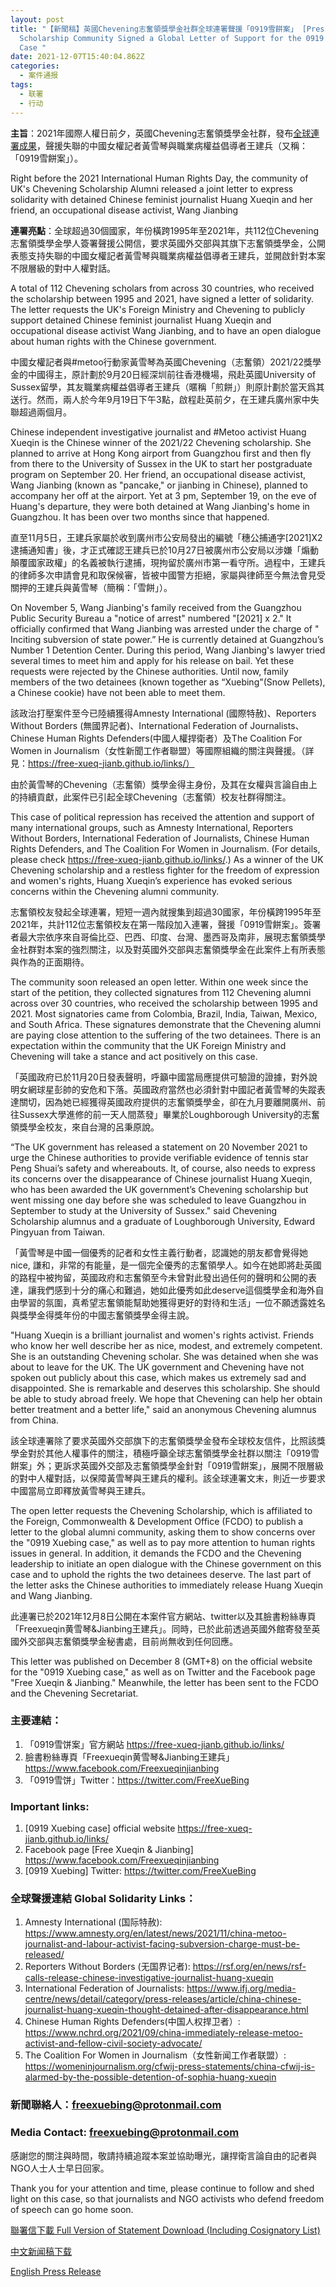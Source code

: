 ```yaml
---
layout: post
title: "【新聞稿】英國Chevening志奮領獎學金社群全球連署聲援「0919雪餅案」 [Press Release] U.K. Chevening
  Scholarship Community Signed a Global Letter of Support for the 0919 Xuebing
  Case "
date: 2021-12-07T15:40:04.862Z
categories:
  - 案件通报
tags:
  - 联署
  - 行动
---
```

**主旨**：2021年國際人權日前夕，英國Chevening志奮領獎學金社群，發布[全球連署成果](https://free-xueq-jianb.github.io/A%20Joint%20Statement%20in%20Support%20of%20Huang%20Xueqin%20and%20Wang%20Jianbing%201206.pdf)，聲援失聯的中國女權記者黃雪琴與職業病權益倡導者王建兵（又稱：「0919雪餅案」）。

Right before the 2021 International Human Rights Day, the community of UK's Chevening Scholarship Alumni released a joint letter to express solidarity with detained Chinese feminist journalist Huang Xueqin and her friend, an occupational disease activist, Wang Jianbing



**連署亮點**：全球超過30個國家，年份橫跨1995年至2021年，共112位Chevening志奮領獎學金學人簽署聲援公開信，要求英國外交部與其旗下志奮領獎學金，公開表態支持失聯的中國女權記者黃雪琴與職業病權益倡導者王建兵，並開啟針對本案不限層級的對中人權對話。

A total of 112 Chevening scholars from across 30 countries, who received the scholarship between 1995 and 2021, have signed a letter of solidarity. The letter requests the UK's Foreign Ministry and Chevening to publicly support detained Chinese feminist journalist Huang Xueqin and occupational disease activist Wang Jianbing, and to have an open dialogue about human rights with the Chinese government.





中國女權記者與#metoo行動家黃雪琴為英國Chevening（志奮領）2021/22獎學金的中國得主，原計劃於9月20日經深圳前往香港機場，飛赴英國University of Sussex留學，其友職業病權益倡導者王建兵（暱稱「煎餅」）則原計劃於當天爲其送行。然而，兩人於今年9月19日下午3點，啟程赴英前夕，在王建兵廣州家中失聯超過兩個月。

Chinese independent investigative journalist and #Metoo activist Huang Xueqin is the Chinese winner of the 2021/22 Chevening scholarship. She planned to arrive at Hong Kong airport from Guangzhou first and then fly from there to the University of Sussex in the UK to start her postgraduate program on September 20. Her friend, an occupational disease activist, Wang Jianbing (known as "pancake," or jianbing in Chinese), planned to accompany her off at the airport. Yet at 3 pm, September 19, on the eve of Huang's departure, they were both detained at Wang Jianbing's home in Guangzhou. It has been over two months since that happened.



直至11月5日，王建兵家屬於收到廣州市公安局發出的編號「穗公捕通字[2021]X2逮捕通知書」後，才正式確認王建兵已於10月27日被廣州市公安局以涉嫌「煽動顛覆國家政權」的名義被執行逮捕，現拘留於廣州市第一看守所。過程中，王建兵的律師多次申請會見和取保候審，皆被中國警方拒絕，家屬與律師至今無法會見受關押的王建兵與黃雪琴（簡稱：「雪餅」）。

On November 5, Wang Jianbing's family received from the Guangzhou Public Security Bureau a "notice of arrest" numbered "[2021] x 2." It officially confirmed that Wang Jianbing was arrested under the charge of " Inciting subversion of state power.” He is currently detained at Guangzhou’s Number 1 Detention Center. During this period, Wang Jianbing's lawyer tried several times to meet him and apply for his release on bail. Yet these requests were rejected by the Chinese authorities. Until now, family members of the two detainees (known together as “Xuebing"(Snow Pellets), a Chinese cookie) have not been able to meet them.



該政治打壓案件至今已陸續獲得Amnesty International (國際特赦)、Reporters Without Borders (無國界記者)、International Federation of Journalists、Chinese Human Rights Defenders(中國人權捍衛者）及The Coalition For Women in Journalism（女性新聞工作者聯盟）等國際組織的關注與聲援。（詳見：https://free-xueq-jianb.github.io/links/）

由於黃雪琴的Chevening（志奮領）獎學金得主身份，及其在女權與言論自由上的持續貢獻，此案件已引起全球Chevening（志奮領）校友社群得關注。

This case of political repression has received the attention and support of many international groups, such as Amnesty International, Reporters Without Borders, International Federation of Journalists, Chinese Human Rights Defenders, and The Coalition For Women in Journalism. (For details, please check https://free-xueq-jianb.github.io/links/.) As a winner of the UK Chevening scholarship and a restless fighter for the freedom of expression and women's rights, Huang Xueqin’s experience has evoked serious concerns within the Chevening alumni community.



志奮領校友發起全球連署，短短一週內就搜集到超過30國家，年份橫跨1995年至2021年，共計112位志奮領校友在第一階段加入連署，聲援「0919雪餅案」。簽署者最大宗依序來自哥倫比亞、巴西、印度、台灣、墨西哥及南非，展現志奮領獎學金社群對本案的強烈關注，以及對英國外交部與志奮領獎學金在此案件上有所表態與作為的正面期待。


The community soon released an open letter. Within one week since the start of the petition, they collected signatures from 112 Chevening alumni across over 30 countries, who received the scholarship between 1995 and 2021. Most signatories came from Colombia, Brazil, India, Taiwan, Mexico, and South Africa. These signatures demonstrate that the Chevening alumni are paying close attention to the suffering of the two detainees. There is an expectation within the community that the UK Foreign Ministry and Chevening will take a stance and act positively on this case.




「英國政府已於11月20日發表聲明，呼籲中國當局應提供可驗證的證據，對外說明女網球星彭帥的安危和下落。英國政府當然也必須針對中國記者黃雪琴的失蹤表達關切，因為她已經獲得英國政府提供的志奮領獎學金，卻在九月要離開廣州、前往Sussex大學進修的前一天人間蒸發」畢業於Loughborough University的志奮領獎學金校友，來自台灣的呂秉原說。

“The UK government has released a statement on 20 November 2021 to urge the Chinese authorities to provide verifiable evidence of tennis star Peng Shuai’s safety and whereabouts. It, of course, also needs to express its concerns over the disappearance of Chinese journalist Huang Xueqin, who has been awarded the UK government’s Chevening scholarship but went missing one day before she was scheduled to leave Guangzhou in September to study at the University of Sussex." said Chevening Scholarship alumnus and a graduate of Loughborough University, Edward Pingyuan from Taiwan. 







「黃雪琴是中國一個優秀的記者和女性主義行動者，認識她的朋友都會覺得她nice, 謙和，非常的有能量，是一個完全優秀的志奮領學人。如今在她即將赴英國的路程中被拘留，英國政府和志奮領至今未曾對此發出過任何的聲明和公開的表達，讓我們感到十分的痛心和難過，她如此優秀如此deserve這個獎學金和海外自由學習的氛圍，真希望志奮領能幫助她獲得更好的對待和生活」一位不願透露姓名與獎學金得獎年份的中國志奮領獎學金得主說。

"Huang Xueqin is a brilliant journalist and women's rights activist. Friends who know her well describe her as nice, modest, and extremely competent. She is an outstanding Chevening scholar. She was detained when she was about to leave for the UK. The UK government and Chevening have not spoken out publicly about this case, which makes us extremely sad and disappointed. She is remarkable and deserves this scholarship. She should be able to study abroad freely. We hope that Chevening can help her obtain better treatment and a better life," said an anonymous Chevening alumnus from China.



該全球連署除了要求英國外交部旗下的志奮領獎學金發布全球校友信件，比照該獎學金對於其他人權事件的關注，積極呼籲全球志奮領獎學金社群以關注「0919雪餅案」外；更訴求英國外交部及志奮領獎學金針對「0919雪餅案」，展開不限層級的對中人權對話，以保障黃雪琴與王建兵的權利。該全球連署文末，則近一步要求中國當局立即釋放黃雪琴與王建兵。

The open letter requests the Chevening Scholarship, which is affiliated to the Foreign, Commonwealth & Development Office (FCDO) to publish a letter to the global alumni community, asking them to show concerns over the "0919 Xuebing case," as well as to pay more attention to human rights issues in general. In addition, it demands the FCDO and the Chevening leadership to initiate an open dialogue with the Chinese government on this case and to uphold the rights the two detainees deserve. The last part of the letter asks the Chinese authorities to immediately release Huang Xueqin and Wang Jianbing.



此連署已於2021年12月8日公開在本案件官方網站、twitter以及其臉書粉絲專頁「Freexueqin黄雪琴&Jianbing王建兵」。同時，已於此前透過英國外館寄發至英國外交部與志奮領獎學金秘書處，目前尚無收到任何回應。

This letter was published on December 8 (GMT+8) on the official website for the "0919 Xuebing case," as well as on Twitter and the Facebook page "Free Xueqin & Jianbing." Meanwhile, the letter has been sent to the FCDO and the Chevening Secretariat. 






### 主要連結：
1. 「0919雪饼案」官方網站 https://free-xueq-jianb.github.io/links/ 
2.	臉書粉絲專頁「Freexueqin黄雪琴&Jianbing王建兵」https://www.facebook.com/Freexueqinjianbing 
3.	「0919雪饼」Twitter：https://twitter.com/FreeXueBing 

### Important links:


1. [0919 Xuebing case] official website https://free-xueq-jianb.github.io/links/
2. Facebook page [Free Xueqin & Jianbing] https://www.facebook.com/Freexueqinjianbing
3. [0919 Xuebing] Twitter: https://twitter.com/FreeXueBing


### 全球聲援連結 Global Solidarity Links：


1.	Amnesty International (国际特赦): https://www.amnesty.org/en/latest/news/2021/11/china-metoo-journalist-and-labour-activist-facing-subversion-charge-must-be-released/ 
2.	Reporters Without Borders (无国界记者): https://rsf.org/en/news/rsf-calls-release-chinese-investigative-journalist-huang-xueqin 
3.	International Federation of Journalists: https://www.ifj.org/media-centre/news/detail/category/press-releases/article/china-chinese-journalist-huang-xueqin-thought-detained-after-disappearance.html 
4.	Chinese Human Rights Defenders(中国人权捍卫者）: https://www.nchrd.org/2021/09/china-immediately-release-metoo-activist-and-fellow-civil-society-advocate/ 
5.	The Coalition For Women in Journalism（女性新闻工作者联盟）: https://womeninjournalism.org/cfwij-press-statements/china-cfwij-is-alarmed-by-the-possible-detention-of-sophia-huang-xueqin 




### 新聞聯絡人：freexuebing@protonmail.com 

### Media Contact: freexuebing@protonmail.com





感謝您的關注與時間，敬請持續追蹤本案並協助曝光，讓捍衛言論自由的記者與NGO人士人士早日回家。


Thank you for your attention and time, please continue to follow and shed light on this case, so that journalists and NGO activists who defend freedom of speech can go home soon.



[聯署信下載 Full Version of Statement Download (Including Cosignatory List)](https://free-xueq-jianb.github.io/A%20Joint%20Statement%20in%20Support%20of%20Huang%20Xueqin%20and%20Wang%20Jianbing%201206.pdf)

[中文新闻稿下载](https://github.com/free-xueq-jianb/free-xueq-jianb.github.io/raw/main/docs/%E6%96%B0%E8%81%9E%E7%A8%BF%EF%BC%9A%E8%8B%B1%E5%9C%8BChevening%E5%BF%97%E5%A5%AE%E9%A0%98%E7%8D%8E%E5%AD%B8%E9%87%91%E7%A4%BE%E7%BE%A4%E5%85%A8%E7%90%83%E9%80%A3%E7%BD%B2%E8%81%B2%E6%8F%B4.docx)

[English Press Release](https://github.com/free-xueq-jianb/free-xueq-jianb.github.io/raw/main/docs/20211208%20press_Xuebing.docx)